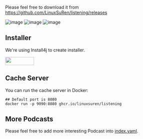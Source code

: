 Please feel free to download it from https://github.com/LinuxSuRen/listening/releases

![image](https://github.com/LinuxSuRen/listening/assets/1450685/a1cd4dd0-89f0-446c-8e07-b1097152fe14)
![image](https://github.com/LinuxSuRen/listening/assets/1450685/45073616-aee1-4fb5-9e44-3cc0b2438534)
![image](https://github.com/LinuxSuRen/listening/assets/1450685/c0e2fa9e-17cf-4403-8445-8330f6c1a174)

## Installer
We're using Install4j to create installer.

<a href="https://www.ej-technologies.com/products/install4j/overview.html" target="_blank">
    <img class="image-margin" width="92" height="26"
        src="https://www.ej-technologies.com/images/product_banners/install4j_small.png">
</a>

## Cache Server
You can run the cache server in Docker:

```shell
## Default port is 8080
docker run -p 9090:8080 ghcr.io/linuxsuren/listening
```

## More Podcasts
Please feel free to add more interesting Podcast into [index.yaml](index.yaml).
